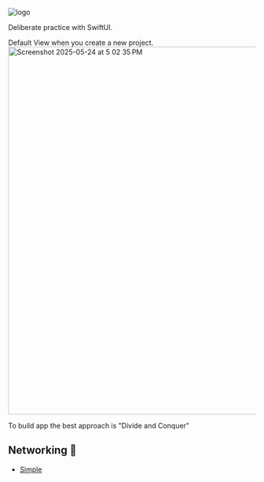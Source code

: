 ![logo](https://github.com/user-attachments/assets/5247920a-05f2-4787-bbdb-b02f4082b147)

Deliberate practice with SwiftUI. 

Default View when you create a new project.
<img width="747" alt="Screenshot 2025-05-24 at 5 02 35 PM" src="https://github.com/user-attachments/assets/81e5086a-f8d3-4799-906b-7032b6d03f2c" />


To build app the best approach is "Divide and Conquer"


## Networking 📲

- [Simple](Networking/Simple/README.md)
